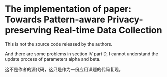 # The implementation of paper: Towards Pattern-aware Privacy-preserving Real-time Data Collection

This is not the source code released by the authors. 

And there are some problems in section IV part D, I cannot understand the update process of parameters alpha and beta.


这不是作者的源代码，这只是作为一份应用课题的代码复现。
